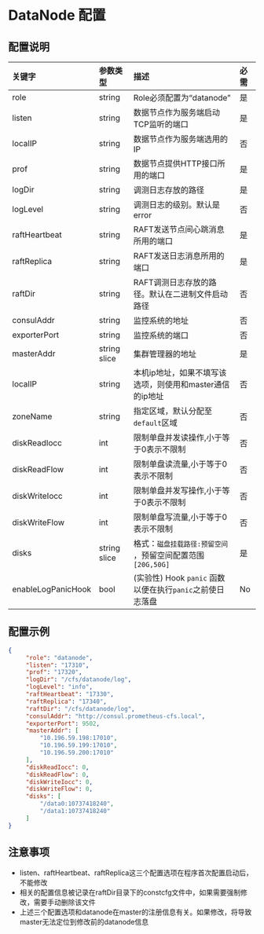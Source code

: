 # DataNode 配置
## 配置说明

| 关键字        | 参数类型     | 描述                                   | 必需   |
|:--------------|:-------------|:---------------------------------------|:-------|
| role          | string       | Role必须配置为“datanode”                   | 是   |
| listen        | string       | 数据节点作为服务端启动TCP监听的端口                   | 是   |
| localIP       | string       | 数据节点作为服务端选用的IP                        | 否   |
| prof          | string       | 数据节点提供HTTP接口所用的端口                     | 是   |
| logDir        | string       | 调测日志存放的路径                             | 是   |
| logLevel      | string       | 调测日志的级别。默认是error                      | 否   |
| raftHeartbeat | string       | RAFT发送节点间心跳消息所用的端口                    | 是   |
| raftReplica   | string       | RAFT发送日志消息所用的端口                       | 是   |
| raftDir       | string       | RAFT调测日志存放的路径。默认在二进制文件启动路径            | 否   |
| consulAddr    | string       | 监控系统的地址                               | 否   |
| exporterPort  | string       | 监控系统的端口                               | 否   |
| masterAddr    | string slice | 集群管理器的地址                              | 是   |
| localIP       | string       | 本机ip地址，如果不填写该选项，则使用和master通信的ip地址     | 否   |
| zoneName      | string       | 指定区域，默认分配至`default`区域                 | 否   |
| diskReadIocc  | int          | 限制单盘并发读操作,小于等于0表示不限制            | 否   |
| diskReadFlow  | int          | 限制单盘读流量,小于等于0表示不限制                | 否   |
| diskWriteIocc | int          | 限制单盘并发写操作,小于等于0表示不限制            | 否   |
| diskWriteFlow | int          | 限制单盘写流量,小于等于0表示不限制                | 否   |
| disks         | string slice | 格式：`磁盘挂载路径:预留空间` ，预留空间配置范围`[20G,50G]` | 是   |
| enableLogPanicHook | bool | (实验性) Hook `panic` 函数以便在执行`panic`之前使日志落盘 | No | false |

## 配置示例

``` json
{
     "role": "datanode",
     "listen": "17310",
     "prof": "17320",
     "logDir": "/cfs/datanode/log",
     "logLevel": "info",
     "raftHeartbeat": "17330",
     "raftReplica": "17340",
     "raftDir": "/cfs/datanode/log",
     "consulAddr": "http://consul.prometheus-cfs.local",
     "exporterPort": 9502,
     "masterAddr": [
         "10.196.59.198:17010",
         "10.196.59.199:17010",
         "10.196.59.200:17010"
     ],
     "diskReadIocc": 0,
     "diskReadFlow": 0,
     "diskWriteIocc": 0,
     "diskWriteFlow": 0,
     "disks": [
         "/data0:10737418240",
         "/data1:10737418240"
     ]
}
```

## 注意事项

-   listen、raftHeartbeat、raftReplica这三个配置选项在程序首次配置启动后，不能修改
-   相关的配置信息被记录在raftDir目录下的constcfg文件中，如果需要强制修改，需要手动删除该文件
-   上述三个配置选项和datanode在master的注册信息有关。如果修改，将导致master无法定位到修改前的datanode信息
